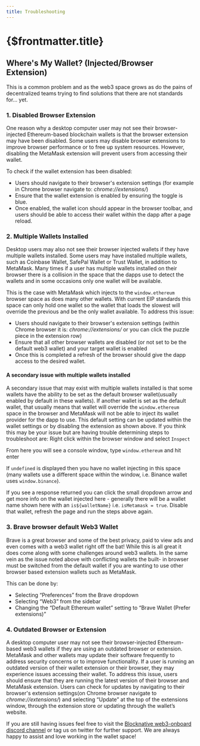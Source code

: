 ```yaml
---
title: Troubleshooting
---
```


# {$frontmatter.title}

## Where's My Wallet? (Injected/Browser Extension)

This is a common problem and as the web3 space grows as do the pains of decentralized teams trying to find solutions that there are not standards for… yet.

### 1. Disabled Browser Extension

One reason why a desktop computer user may not see their browser-injected Ethereum-based blockchain wallets is that the browser extension may have been disabled. Some users may disable browser extensions to improve browser performance or to free up system resources. However, disabling the MetaMask extension will prevent users from accessing their wallet.

To check if the wallet extension has been disabled:

- Users should navigate to their browser's extension settings (for example in Chrome browser navigate to: _chrome://extensions/_)
- Ensure that the wallet extension is enabled by ensuring the toggle is blue.
- Once enabled, the wallet icon should appear in the browser toolbar, and users should be able to access their wallet within the dapp after a page reload.

### 2. Multiple Wallets Installed

Desktop users may also not see their browser injected wallets if they have multiple wallets installed. Some users may have installed multiple wallets, such as Coinbase Wallet, SafePal Wallet or Trust Wallet, in addition to MetaMask. Many times if a user has multiple wallets installed on their browser there is a collision in the space that the dapps use to detect the wallets and in some occasions only one wallet will be available.

This is the case with MetaMask which injects to the `window.ethereum` browser space as does many other wallets. With current EIP standards this space can only hold one wallet so the wallet that loads the slowest will override the previous and be the only wallet available.
To address this issue:

- Users should navigate to their browser's extension settings (within Chrome browser it is: _chrome://extensions/_ or you can click the puzzle piece in the extension row)
- Ensure that all other browser wallets are disabled (or not set to be the default web3 wallet) and your target wallet is enabled
- Once this is completed a refresh of the browser should give the dapp access to the desired wallet.

#### A secondary issue with multiple wallets installed

A secondary issue that may exist with multiple wallets installed is that some wallets have the ability to be set as the default browser wallet(usually enabled by default in these wallets). If another wallet is set as the default wallet, that usually means that wallet will override the `window.ethereum` space in the browser and MetaMask will not be able to inject its wallet provider for the dapp to use. This default setting can be updated within the wallet settings or by disabling the extension as shown above.
If you think this may be your issue but are having trouble determining steps to troubleshoot are:
Right click within the browser window and select `Inspect`

From here you will see a console window, type `window.ethereum` and hit enter

If `undefined` is displayed then you have no wallet injecting in this space (many wallets use a different space within the window, i.e. Binance wallet uses `window.binance`).

If you see a response returned you can click the small dropdown arrow and get more info on the wallet injected here - generally there will be a wallet name shown here with an `is${walletName}` i.e. `isMetamask = true`.
Disable that wallet, refresh the page and run the steps above again.

### 3. Brave browser default Web3 Wallet

Brave is a great browser and some of the best privacy, paid to view ads and even comes with a web3 wallet right off the bat! While this is all great it does come along with some challenges around web3 wallets. In the same vein as the issue noted above with conflicting wallets the built- in browser must be switched from the default wallet if you are wanting to use other browser based extension wallets such as MetaMask.

This can be done by:

- Selecting “Preferences” from the Brave dropdown
- Selecting “Web3” from the sidebar
- Changing the “Default Ethereum wallet” setting to “Brave Wallet (Prefer extensions)”

### 4. Outdated Browser or Extension

A desktop computer user may not see their browser-injected Ethereum-based web3 wallets if they are using an outdated browser or extension. MetaMask and other wallets may update their software frequently to address security concerns or to improve functionality. If a user is running an outdated version of their wallet extension or their browser, they may experience issues accessing their wallet.
To address this issue, users should ensure that they are running the latest version of their browser and MetaMask extension. Users can check for updates by navigating to their browser's extension settings(on Chrome browser navigate to _chrome://extensions/_) and selecting “Update” at the top of the extensions window, through the extension store or updating through the wallet’s website.

If you are still having issues feel free to visit the [Blocknative web3-onboard discord channel](https://discord.gg/4qZUshUY) or tag us on twitter for further support. We are always happy to assist and love working in the wallet space!
